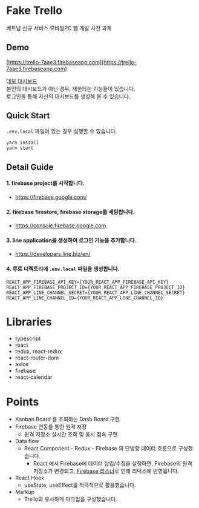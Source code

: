 # Fake Trello

베트남 신규 서비스 모바일PC 웹 개발 사전 과제

## Demo
[https://trello-7aae3.firebaseapp.com](https://trello-7aae3.firebaseapp.com)

[데모 대시보드](https://trello-7aae3.firebaseapp.com/users/U3533c16808446e4ab4c710ccb088f024/dashboard)  
본인의 대시보드가 아닌 경우, 제한되는 기능들이 있습니다.  
로그인을 통해 자신의 대시보드를 생성해 볼 수 있습니다.  

## Quick Start
`.env.local` 파일이 있는 경우 실행할 수 있습니다.

```sh
yarn install
yarn start
```

## Detail Guide

#### 1. firebase project를 시작합니다.
- https://firebase.google.com/

#### 2. firebase firestore, firebase storage를 세팅합니다.
- https://console.firebase.google.com

#### 3. line application을 생성하여 로그인 기능을 추가합니다.
- https://developers.line.biz/en/

#### 4. 루트 디렉토리에 `.env.local` 파일을 생성합니다.
```
REACT_APP_FIREBASE_API_KEY={YOUR_REACT_APP_FIREBASE_API_KEY}
REACT_APP_FIREBASE_PROJECT_ID={YOUR_REACT_APP_FIREBASE_PROJECT_ID}
REACT_APP_LINE_CHANNEL_SECRET={YOUR_REACT_APP_LINE_CHANNEL_SECRET}
REACT_APP_LINE_CHANNEL_ID={YOUR_REACT_APP_LINE_CHANNEL_ID}
```

# Libraries

- typescript
- react
- redux, react-redux
- react-router-dom
- axios
- firebase
- react-calendar
  
# Points

- Kanban Board 를 조회하는 Dash Board 구현
- Firebase 연동을 통한 원격 저장
  - 원격 저장소 실시간 조회 및 동시 접속 구현
- Data flow
  - React Component - Redux - Firebase 의 단방향 데이터 흐름으로 구성했습니다.
    - React 에서 Firebase에 데이터 삽입/수정을 실행하면, Firebase의 원격 저장소가 변경되고, [Firebase 리스너](https://firebase.google.com/docs/firestore/query-data/listen)로 인해 리덕스에 반영됩니다. 
- React Hook
  - useState, useEffect을 적극적으로 활용했습니다. 
- Markup
  - Trello와 유사하게 마크업을 구성했습니다.
